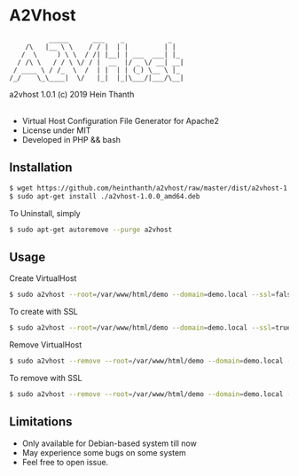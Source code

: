 # A2Vhost
```
          _____      ___    _           _   
    /\   |__ \ \    / / |  | |         | |  
   /  \     ) \ \  / /| |__| | ___  ___| |_ 
  / /\ \   / / \ \/ / |  __  |/ _ \/ __| __|
 / ____ \ / /_  \  /  | |  | | (_) \__ \ |_ 
/_/    \_\____|  \/   |_|  |_|\___/|___/\__|

```

a2vhost 1.0.1 (c) 2019 Hein Thanth <br><br>
* Virtual Host Configuration File Generator for Apache2
* License under MIT
* Developed in PHP && bash

## Installation
``` bash
$ wget https://github.com/heinthanth/a2vhost/raw/master/dist/a2vhost-1.0.0_amd64.deb
$ sudo apt-get install ./a2vhost-1.0.0_amd64.deb
```
To Uninstall, simply
``` bash
$ sudo apt-get autoremove --purge a2vhost
```

## Usage
Create VirtualHost
``` bash
$ sudo a2vhost --root=/var/www/html/demo --domain=demo.local --ssl=false
```
To create with SSL
``` bash
$ sudo a2vhost --root=/var/www/html/demo --domain=demo.local --ssl=true
```
Remove VirtualHost
``` bash
$ sudo a2vhost --remove --root=/var/www/html/demo --domain=demo.local --ssl=false
```
To remove with SSL
``` bash
$ sudo a2vhost --remove --root=/var/www/html/demo --domain=demo.local --ssl=true
```

## Limitations
* Only available for Debian-based system till now
* May experience some bugs on some system
* Feel free to open issue.